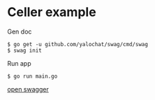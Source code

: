 # Celler example

Gen doc

```console
$ go get -u github.com/yalochat/swag/cmd/swag
$ swag init
```

Run app

```console
$ go run main.go
```

[open swagger](http://localhost:8080/swagger/index.html)
